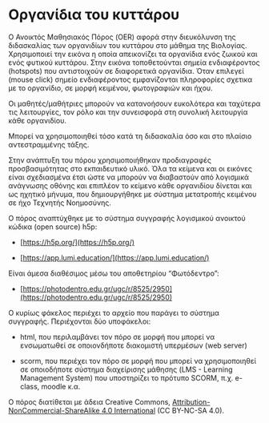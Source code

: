 # Οργανίδια του κυττάρου

  

Ο Ανοικτός Μαθησιακός Πόρος (OER) αφορά στην διευκόλυνση της διδασκαλίας των οργανιδίων του κυττάρου στο μάθημα της Βιολογίας. Χρησιμοποιεί την εικόνα η οποία απεικονίζει τα οργανίδια ενός ζωικού και ενός φυτικού κυττάρου. Στην εικόνα τοποθετούνται σημεία ενδιαφέροντος (hotspots) που αντιστοιχούν σε διαφορετικά οργανίδια. Όταν επιλεγεί (mouse click) σημείο ενδιαφέροντος εμφανίζονται πληροφορίες σχετικα με το οργανίδιο, σε μορφή κειμένου, φωτογραφιών και ήχου.

  

Οι μαθητές/μαθήτριες μπορούν να κατανοήσουν ευκολότερα και ταχύτερα τις λειτουργίες, τον ρόλο και την συνεισφορά στη συνολική λειτουργία κάθε οργανιδίου.

  

Μπορεί να χρησιμοποιηθεί τόσο κατά τη διδασκαλία όσο και στο πλαίσιο αντεστραμμένης τάξης.

  

Στην ανάπτυξη του πόρου χρησιμοποιήθηκαν προδιαγραφές προσβασιμότητας στο εκπαιδευτικό υλικό. Όλα τα κείμενα και οι εικόνες είναι σχεδιασμένα έτσι ώστε να μπορούν να διαβαστούν από λογισμικά ανάγνωσης οθόνης και επιπλέον το κείμενο κάθε οργανιδίου δίνεται και ως ηχητικό μήνυμα, που δημιουργήθηκε με σύστημα μετατροπής κειμένου σε ήχο Τεχνητής Νοημοσύνης.

  

Ο πόρος αναπτύχθηκε με το σύστημα συγγραφής λογισμικού ανοικτού κώδικα (open source) h5p:

-   [https://h5p.org/](https://h5p.org/)
    
-   [https://app.lumi.education/](https://app.lumi.education/)
    

  

Είναι άμεσα διαθέσιμος μέσω του αποθετηρίου “Φωτόδεντρο”:

-   [https://photodentro.edu.gr/ugc/r/8525/2950](https://photodentro.edu.gr/ugc/r/8525/2950)
    

  

Ο κυρίως φάκελος περιέχει το αρχείο που παράγει το σύστημα συγγραφής. Περιέχονται δύο υποφάκελοι:

-   html, που περιλαμβάνει τον πόρο σε μορφή που μπορεί να ενσωματωθεί σε οποιονδήποτε διακομιστή υπερμέσων (web server)
    
-   scorm, που περιέχει τον πόρο σε μορφή που μπορεί να χρησιμοποιηθεί σε οποιοδήποτε σύστημα διαχείρισης μάθησης (LMS - Learning Management System) που υποστηρίζει το πρότυπο SCORM, π.χ. e-class, moodle κ.α.
    

  

Ο πόρος διατίθεται με άδεια Creative Commons, [Attribution-NonCommercial-ShareAlike 4.0 International](http://creativecommons.org/licenses/by-nc-sa/4.0) (CC BY-NC-SA 4.0).
